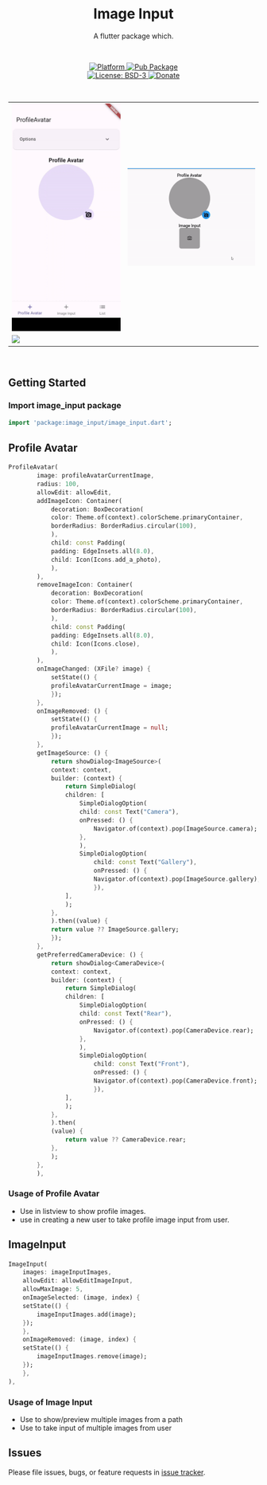 <h1 align="center">Image Input</h1>
<p align="center">A flutter package which.</p><br>

<p align="center">
  <a href="https://flutter.dev">
    <img src="https://img.shields.io/badge/Platform-Flutter-02569B?logo=flutter"
      alt="Platform" />
  </a>
  <a href="https://pub.dartlang.org/packages/image_input">
    <img src="https://img.shields.io/pub/v/image_input.svg"
      alt="Pub Package" />
  </a>
  <br>
  <a href="https://opensource.org/license/bsd-3-clause">
    <img src="https://img.shields.io/github/license/aakash-pamnani/image_input?color=red"
      alt="License: BSD-3" />
  </a>
  <a href="https://buymeacoffee.com/aakashpp">
    <img height=20 src="https://img.shields.io/badge/Buy%20Me%20a%20Coffee-ffdd00?style=for-the-badge&logo=buy-me-a-coffee&logoColor=black"
      alt="Donate" />
  </a>
</p><br>

<table>
<tr>
<td><img src="https://raw.githubusercontent.com/aakash-pamnani/image_input/master/video/profile_avatar.gif" /></td>
      
<td><img src="https://raw.githubusercontent.com/aakash-pamnani/image_input/master/video/image_input.gif" /></td>
      </tr>
      <tr>
<td><img src="https://raw.githubusercontent.com/aakash-pamnani/image_input/master/video/list.gif" /></td>
      <tr>
</table>
<br>

## Getting Started

### Import image_input package

```dart
import 'package:image_input/image_input.dart';
```

## Profile Avatar

```dart
ProfileAvatar(
        image: profileAvatarCurrentImage,
        radius: 100,
        allowEdit: allowEdit,
        addImageIcon: Container(
            decoration: BoxDecoration(
            color: Theme.of(context).colorScheme.primaryContainer,
            borderRadius: BorderRadius.circular(100),
            ),
            child: const Padding(
            padding: EdgeInsets.all(8.0),
            child: Icon(Icons.add_a_photo),
            ),
        ),
        removeImageIcon: Container(
            decoration: BoxDecoration(
            color: Theme.of(context).colorScheme.primaryContainer,
            borderRadius: BorderRadius.circular(100),
            ),
            child: const Padding(
            padding: EdgeInsets.all(8.0),
            child: Icon(Icons.close),
            ),
        ),
        onImageChanged: (XFile? image) {
            setState(() {
            profileAvatarCurrentImage = image;
            });
        },
        onImageRemoved: () {
            setState(() {
            profileAvatarCurrentImage = null;
            });
        },
        getImageSource: () {
            return showDialog<ImageSource>(
            context: context,
            builder: (context) {
                return SimpleDialog(
                children: [
                    SimpleDialogOption(
                    child: const Text("Camera"),
                    onPressed: () {
                        Navigator.of(context).pop(ImageSource.camera);
                    },
                    ),
                    SimpleDialogOption(
                        child: const Text("Gallery"),
                        onPressed: () {
                        Navigator.of(context).pop(ImageSource.gallery);
                        }),
                ],
                );
            },
            ).then((value) {
            return value ?? ImageSource.gallery;
            });
        },
        getPreferredCameraDevice: () {
            return showDialog<CameraDevice>(
            context: context,
            builder: (context) {
                return SimpleDialog(
                children: [
                    SimpleDialogOption(
                    child: const Text("Rear"),
                    onPressed: () {
                        Navigator.of(context).pop(CameraDevice.rear);
                    },
                    ),
                    SimpleDialogOption(
                        child: const Text("Front"),
                        onPressed: () {
                        Navigator.of(context).pop(CameraDevice.front);
                        }),
                ],
                );
            },
            ).then(
            (value) {
                return value ?? CameraDevice.rear;
            },
            );
        },
        ),
```

### Usage of Profile Avatar

- Use in listview to show profile images.
- use in creating a new user to take profile image input from user.

## ImageInput

```dart
ImageInput(
    images: imageInputImages,
    allowEdit: allowEditImageInput,
    allowMaxImage: 5,
    onImageSelected: (image, index) {
    setState(() {
        imageInputImages.add(image);
    });
    },
    onImageRemoved: (image, index) {
    setState(() {
        imageInputImages.remove(image);
    });
    },
),
```

### Usage of Image Input

- Use to show/preview multiple images from a path
- Use to take input of multiple images from user

## Issues

Please file issues, bugs, or feature requests in [issue tracker](https://github.com/aakash-pamnani/image_input/issues).
